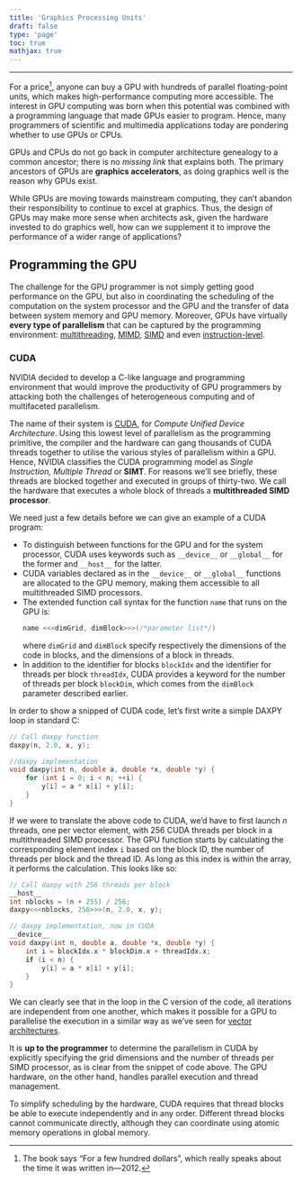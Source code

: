 ```yaml
---
title: 'Graphics Processing Units'
draft: false
type: 'page'
toc: true
mathjax: true
---
```


---

For a price[^1], anyone can buy a GPU with hundreds of parallel floating-point units, which makes high-performance computing more accessible. The interest in GPU computing was born when this potential was combined with a programming language that made GPUs easier to program. Hence, many programmers of scientific and multimedia applications today are pondering whether to use GPUs or CPUs.

GPUs and CPUs do not go back in computer architecture genealogy to a common ancestor; there is no *missing link* that explains both. The primary ancestors of GPUs are **graphics accelerators**, as doing graphics well is the reason why GPUs exist.

While GPUs are moving towards mainstream computing, they can’t abandon their responsibility to continue to excel at graphics. Thus, the design of GPUs may make more sense when architects ask, given the hardware invested to do graphics well, how can we supplement it to improve the performance of a wider range of applications?

## Programming the GPU

The challenge for the GPU programmer is not simply getting good performance on the GPU, but also in coordinating the scheduling of the computation on the system processor and the GPU and the transfer of data between system memory and GPU memory. Moreover, GPUs have virtually **every type of parallelism** that can be captured by the programming environment: [multithreading](../aca24-multithreading), [MIMD](../aca24-parallelism#parallel-architectures), [SIMD](../aca24-parallelism#parallel-architectures) and even [instruction-level](../aca24-ilp).

### CUDA

NVIDIA decided to develop a C-like language and programming environment that would improve the productivity of GPU programmers by attacking both the challenges of heterogeneous computing and of multifaceted parallelism.

The name of their system is [CUDA](https://en.wikipedia.org/wiki/CUDA), for *Compute Unified Device Architecture*. Using this lowest level of parallelism as the programming primitive, the compiler and the hardware can gang thousands of CUDA threads together to utilise the various styles of parallelism within a GPU. Hence, NVIDIA classifies the CUDA programming model as *Single Instruction, Multiple Thread* or **SIMT**. For reasons we’ll see briefly, these threads are blocked together and executed in groups of thirty-two. We call the hardware that executes a whole block of threads a **multithreaded SIMD processor**.

We need just a few details before we can give an example of a CUDA program:

- To distinguish between functions for the GPU and for the system processor, CUDA uses keywords such as `__device__` or `__global__` for the former and `__host__` for the latter.
- CUDA variables declared as in the `__device__` or `__global__` functions are allocated to the GPU memory, making them accessible to all multithreaded SIMD processors.
- The extended function call syntax for the function `name` that runs on the GPU is:
	```c
	name <<<dimGrid, dimBlock>>>(/*parameter list*/)
	```
	where `dimGrid` and `dimBlock` specify respectively the dimensions of the code in blocks, and the dimensions of a block in threads.
- In addition to the identifier for blocks `blockIdx` and the identifier for threads per block `threadIdx`, CUDA provides a keyword for the number of threads per block `blockDim`, which comes from the `dimBlock` parameter described earlier.

In order to show a snipped of CUDA code, let’s first write a simple DAXPY loop in standard C:

```c
// Call daxpy function
daxpy(n, 2.0, x, y);

//daxpy implementation
void daxpy(int n, double a, double *x, double *y) {
	for (int i = 0; i < n; ++i) {
		y[i] = a * x[i] + y[i];
	}
}
```

If we were to translate the above code to CUDA, we’d have to first launch $n$ threads, one per vector element, with 256 CUDA threads per block in a multithreaded SIMD processor. The GPU function starts by calculating the corresponding element index `i` based on the block ID, the number of threads per block and the thread ID. As long as this index is within the array, it performs the calculation. This looks like so:

```c
// Call daxpy with 256 threads per block
__host__
int nblocks = (n + 255) / 256;
daxpy<<<nblocks, 256>>>(n, 2.0, x, y);

// daxpy implementation, now in CUDA
__device__
void daxpy(int n, double a, double *x, double *y) {
	int i = blockIdx.x * blockDim.x + threadIdx.x;
	if (i < n) {
		y[i] = a * x[i] + y[i];
	}
}
```

We can clearly see that in the loop in the C version of the code, all iterations are independent from one another, which makes it possible for a GPU to parallelise the execution in a similar way as we’ve seen for [vector architectures](../aca24-vector#how-vector-processors-work-an-example).

It is **up to the programmer** to determine the parallelism in CUDA by explicitly specifying the grid dimensions and the number of threads per SIMD processor, as is clear from the snippet of code above. The GPU hardware, on the other hand, handles parallel execution and thread management.

To simplify scheduling by the hardware, CUDA requires that thread blocks be able to execute independently and in any order. Different thread blocks cannot communicate directly, although they can coordinate using atomic memory operations in global memory.

[^1]: The book says “For a few hundred dollars”, which really speaks about the time it was written in—2012.
